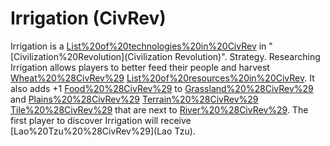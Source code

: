# Irrigation (CivRev)

Irrigation is a [List%20of%20technologies%20in%20CivRev](technology) in "[Civilization%20Revolution](Civilization Revolution)".
Strategy.
Researching Irrigation allows players to better feed their people and harvest [Wheat%20%28CivRev%29](Wheat) [List%20of%20resources%20in%20CivRev](resources). It also adds +1 [Food%20%28CivRev%29](food) to [Grassland%20%28CivRev%29](Grassland) and [Plains%20%28CivRev%29](Plains) [Terrain%20%28CivRev%29](terrain) [Tile%20%28CivRev%29](tiles) that are next to [River%20%28CivRev%29](Rivers).
The first player to discover Irrigation will receive [Lao%20Tzu%20%28CivRev%29](Lao Tzu).